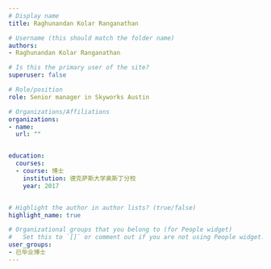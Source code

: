 ```yaml
---
# Display name
title: Raghunandan Kolar Ranganathan

# Username (this should match the folder name)
authors:
- Raghunandan Kolar Ranganathan

# Is this the primary user of the site?
superuser: false

# Role/position
role: Senior manager in Skyworks Austin

# Organizations/Affiliations
organizations:
- name: 
  url: ""


education:
  courses:
  - course: 博士
    institution: 德克萨斯大学奥斯丁分校
    year: 2017


# Highlight the author in author lists? (true/false)
highlight_name: true

# Organizational groups that you belong to (for People widget)
#   Set this to `[]` or comment out if you are not using People widget.
user_groups:
- 已毕业博士
---
```

